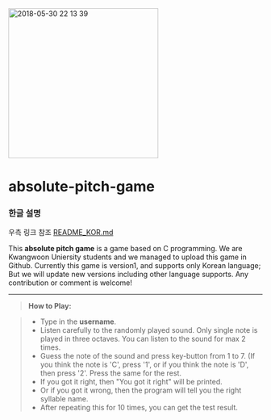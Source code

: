 <img width="297" alt="2018-05-30 22 13 39" src="https://user-images.githubusercontent.com/38921656/40723380-c964b97a-6459-11e8-8206-e0a4f8e467e3.PNG">

# absolute-pitch-game

### 한글 설명
우측 링크 참조 [README_KOR.md](https://github.com/kw-ic17/absolute-pitch-game/blob/master/README_KOR.md)

This **absolute pitch game** is a game based on C programming. We are Kwangwoon Uniersity students and we managed to upload this game in Github. Currently this game is version1, and supports only Korean language; But we will update new versions including other language supports. Any contribution or comment is welcome!

-----------

> **How to Play:**

>- Type in the **username**.
>- Listen carefully to the randomly played sound. Only single note is played in three octaves.
You can listen to the sound for max 2 times.
>- Guess the note of the sound and press key-button from 1 to 7.
(If you think the note is 'C', press '1', or if you think the note is 'D', then press '2'. Press the same for the rest.
>- If you got it right, then "You got it right" will be printed.
>- Or if you got it wrong, then the program will tell you the right syllable name.
>- After repeating this for 10 times, you can get the test result.



